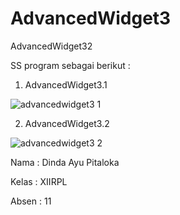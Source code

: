# AdvancedWidget3

AdvancedWidget32

SS program sebagai berikut :

1. AdvancedWidget3.1

![advancedwidget3 1](https://cloud.githubusercontent.com/assets/22735243/19877514/6ac0455e-a012-11e6-8ca0-87af399f59ab.jpeg)

2. AdvancedWidget3.2

![advancedwidget3 2](https://cloud.githubusercontent.com/assets/22735243/19877515/6ac31964-a012-11e6-8892-9164ceacb13d.jpeg)


Nama  : Dinda Ayu Pitaloka

Kelas : XIIRPL

Absen : 11
